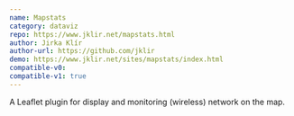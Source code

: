```yaml
---
name: Mapstats
category: dataviz
repo: https://www.jklir.net/mapstats.html
author: Jirka Klír
author-url: https://github.com/jklir
demo: https://www.jklir.net/sites/mapstats/index.html
compatible-v0:
compatible-v1: true
---
```


A Leaflet plugin for display and monitoring (wireless) network on the map.
